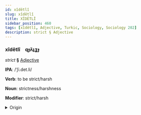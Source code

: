 ```yaml
---
id: xîdêtlî
slug: xîdêtlî
title: XÎDÊTLÎ
sidebar_position: 460
tags: [xîdêtlî, Adjective, Turkic, Sociology, Sociology 202]
description: strict § Adjective
---
```


### xîdêtlî&emsp;<span kind="abugida">ɋɟʌ̆ʇʓɟ</span>

*strict* **§** [Adjective](../../tags/Adjective)

**IPA**: /ˈʃi.det.li/

**Verb**: to be strict/harsh

**Noun**: strictness/harshness

**Modifier**: strict/harsh

<details>
    <summary>Origin</summary>
    Turkish şiddetli <br/>
    <em>Turkic Language Family</em>
</details>